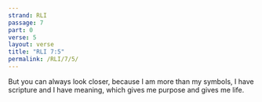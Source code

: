 ```yaml
---
strand: RLI
passage: 7
part: 0
verse: 5
layout: verse
title: "RLI 7:5"
permalink: /RLI/7/5/
---
```

But you can always look closer, because I am more than my symbols, I have scripture and I have meaning, which gives me purpose and gives me life.
